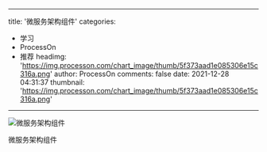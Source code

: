
---
title: '微服务架构组件'
categories: 
 - 学习
 - ProcessOn
 - 推荐
headimg: 'https://img.processon.com/chart_image/thumb/5f373aad1e085306e15c316a.png'
author: ProcessOn
comments: false
date: 2021-12-28 04:31:37
thumbnail: 'https://img.processon.com/chart_image/thumb/5f373aad1e085306e15c316a.png'
---

<div>   
<img class="thumb" alt="微服务架构组件" src="https://img.processon.com/chart_image/thumb/5f373aad1e085306e15c316a.png" referrerpolicy="no-referrer">
<p>微服务架构组件</p>  
</div>
            